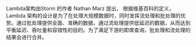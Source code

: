 Lambda架构由Storm 的作者 Nathan Marz 提出， 根据维基百科的定义，Lambda 架构的设计是为了在处理大规模数据时，同时发挥流处理和批处理的优势。通过批处理提供全面、准确的数据，通过流处理提供低延迟的数据，从而达到平衡延迟、吞吐量和容错性的目的。为了满足下游的即席查询，批处理和流处理的结果会进行合并。
